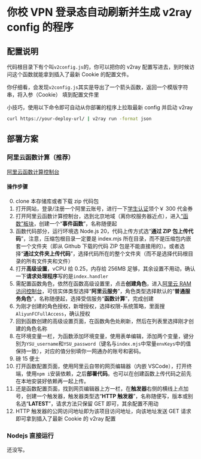 # 你校 VPN 登录态自动刷新并生成 v2ray config 的程序

## 配置说明

代码根目录下有个叫`v2config.js`的，你可以把你的 v2ray 配置写进去，到时候访问这个函数就能拿到插入了最新 Cookie 的配置文件。

你仔细看，会发现`v2config.js`其实是导出了一个箭头函数，返回一个模版字符串，将入参（Cookie） 填到配置文件里

小技巧，使用以下命令即可自动从你部署的程序上拉取最新 config 并启动 v2ray

```bash
curl https://your-deploy-url/ | v2ray run -format json
```

## 部署方案

### 阿里云函数计算（推荐）

[阿里云函数计算控制台](https://fcnext.console.aliyun.com/)

#### 操作步骤

0. clone 本存储库或者下载 zip 代码包
1. 打开网站，登录/注册一个阿里云账号，进行一下[学生认证](https://account.console.aliyun.com/v2/#/student)领个￥ 300 代金券
2. 打开阿里云函数计算控制台，选到北京地域（离你校服务器近点），进入[“函数”板块](https://fcnext.console.aliyun.com/cn-beijing/functions)，创建一个“**事件函数**”，名称随便起
3. 函数代码部分，运行环境选 Node.js 20，代码上传方式选“**通过 ZIP 包上传代码**”，注意，压缩包根目录一定要是 index.mjs 所在目录，而不是压缩包内嵌套一个文件夹（即从 Github 下载的代码 ZIP 包是不能直接用的）。或者选择“**通过文件夹上传代码**”，选择代码所在的整个文件夹（而不是选择代码根目录的所有文件夹和文件）
4. 打开**高级设置**，vCPU 给 0.25，内存给 256MB 足够，其余设置不用动，确认一下**请求处理程序**写的是`index.handler`
5. 需配置函数角色，依然在函数高级设置里，点击**创建角色**，进入[阿里云 RAM 访问控制台](https://ram.console.aliyun.com/roles/create)，可信实体类型选择“**阿里云服务**”，角色类型选择默认的“**普通服务角色**”，名称随便起，选择受信服务“**函数计算**”，完成创建
6. 为刚才创建的角色授权，新增授权，选择权限-系统策略，里面搜`AliyunFCFullAccess`，确认授权
7. 回到函数创建的高级设置页面，在函数角色处刷新，然后在列表里选择刚才创建的角色名称
8. 在环境变量一栏，为函数添加环境变量，使用表单编辑，添加两个变量，键分别为`YSU_username`和`YSU_password`（键名与`index.mjs`中常量`envKeys`中的值保持一致），对应的值分别填你一网通办的账号和密码。
9. 磅 15 便士
10. 打开函数配置页面，使用阿里云自带的网页编辑器（内嵌 VSCode），打开终端，使用`npm i`安装依赖，之后**部署代码**。也可以在创建函数上传代码之前先在本地安装好依赖再一起上传。
11. 还是函数配置页面，找到网页编辑器上方一栏，在**触发器**右侧的横线上点加号，创建一个触发器，触发器类型选“**HTTP 触发器**”，名称随便写，版本或别名选“**LATEST**”，请求方法只保留 GET 即可，其余配置不用动
12. HTTP 触发器的公网访问地址即为该项目访问地址，向该地址发送 GET 请求即可拿到插入了最新 Cookie 的 v2ray 配置

### Nodejs 直接运行

还没写。
